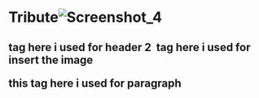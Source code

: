 # Tribute![Screenshot_4](https://github.com/Shikhasharma06/Tribute/assets/135316685/b4ac0af0-3f94-4fb9-aaa3-21343e1b2b7c)
<h2> tag here i used for header 2
<img> tag here i used for insert the image
<p> this tag here i used for paragraph
<blockquote class= this all are tag defines a container for an external resource, such as a web page, a picture, a media player, or a plug-in application.
iframe  - An inline frame is used to embed another document within the current HTML document.
https://shikhasharma06.github.io/Tribute/tribute.html
